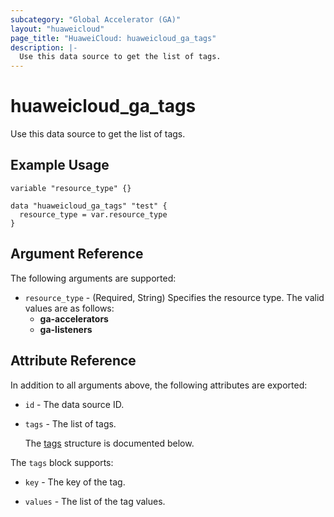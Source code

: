 ```yaml
---
subcategory: "Global Accelerator (GA)"
layout: "huaweicloud"
page_title: "HuaweiCloud: huaweicloud_ga_tags"
description: |-
  Use this data source to get the list of tags.
---
```


# huaweicloud_ga_tags

Use this data source to get the list of tags.

## Example Usage

```hcl
variable "resource_type" {}

data "huaweicloud_ga_tags" "test" {
  resource_type = var.resource_type
}
```

## Argument Reference

The following arguments are supported:

* `resource_type` - (Required, String) Specifies the resource type.
  The valid values are as follows:
  + **ga-accelerators**
  + **ga-listeners**

## Attribute Reference

In addition to all arguments above, the following attributes are exported:

* `id` - The data source ID.

* `tags` - The list of tags.

  The [tags](#tags_struct) structure is documented below.

<a name="tags_struct"></a>
The `tags` block supports:

* `key` - The key of the tag.

* `values` - The list of the tag values.
